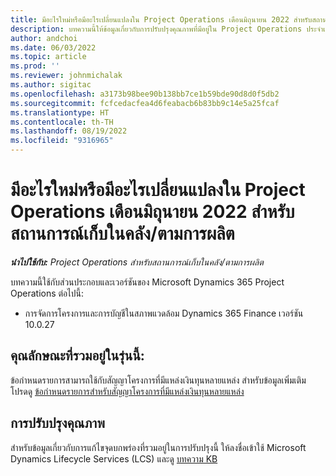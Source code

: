 ```yaml
---
title: มีอะไรใหม่หรือมีอะไรเปลี่ยนแปลงใน Project Operations เดือนมิถุนายน 2022 สำหรับสถานการณ์เก็บในคลัง/ตามการผลิต
description: บทความนี้ให้ข้อมูลเกี่ยวกับการปรับปรุงคุณภาพที่มีอยู่ใน Project Operations ประจำเดือนมิถุนายน 2022 สำหรับสถานการณ์ตามทรัพยากร/เก็บในคลัง
author: andchoi
ms.date: 06/03/2022
ms.topic: article
ms.prod: ''
ms.reviewer: johnmichalak
ms.author: sigitac
ms.openlocfilehash: a3173b98bee90b138bb7ce1b59bde90d8d0f5db2
ms.sourcegitcommit: fcfcedacfea4d6feabacb6b83bb9c14e5a25fcaf
ms.translationtype: HT
ms.contentlocale: th-TH
ms.lasthandoff: 08/19/2022
ms.locfileid: "9316965"
---
```

# <a name="whats-new-or-changed-in-project-operations-june-2022-for-stockedproduction-based-scenarios"></a>มีอะไรใหม่หรือมีอะไรเปลี่ยนแปลงใน Project Operations เดือนมิถุนายน 2022 สำหรับสถานการณ์เก็บในคลัง/ตามการผลิต

_**นำไปใช้กับ:** Project Operations สำหรับสถานการณ์เก็บในคลัง/ตามการผลิต_

บทความนี้ใช้กับส่วนประกอบและเวอร์ชันของ Microsoft Dynamics 365 Project Operations ต่อไปนี้:

- การจัดการโครงการและการบัญชีในสภาพแวดล้อม Dynamics 365 Finance เวอร์ชัน 10.0.27

## <a name="features-included-in-this-release"></a>คุณลักษณะที่รวมอยู่ในรุ่นนี้:

ข้อกำหนดรายการสามารถใช้กับสัญญาโครงการที่มีแหล่งเงินทุนหลายแหล่ง สำหรับข้อมูลเพิ่มเติม โปรดดู [ข้อกำหนดรายการสำหรับสัญญาโครงการที่มีแหล่งเงินทุนหลายแหล่ง](../multiple-funding-sources-item-req.md)

## <a name="quality-updates"></a>การปรับปรุงคุณภาพ

สำหรับข้อมูลเกี่ยวกับการแก้ไขจุดบกพร่องที่รวมอยู่ในการปรับปรุงนี้ ให้ลงชื่อเข้าใช้ Microsoft Dynamics Lifecycle Services (LCS) และดู [บทความ KB](https://fix.lcs.dynamics.com/Issue/Details?bugId=673271)
